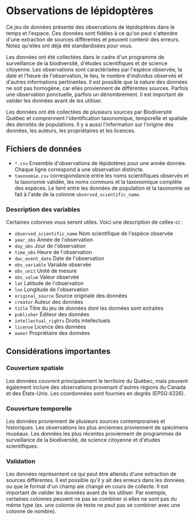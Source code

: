 # Observations de lépidoptères

Ce jeu de données présente des observations de lépidoptères dans le temps et l'espace. Ces données sont fidèles à ce qu'on peut s'attendre d'une extraction de sources différentes et peuvent contenir des erreurs. Notez qu'elles ont déjà été standardisées pour vous.

Les données ont été collectées dans le cadre d'un programme de surveillance de la biodiversité, d'études scientifiques et de science citoyenne. Les observations sont caractérisées par l'espèce observée, la date et l'heure de l'observation, le lieu, le nombre d'individus observés et d'autres informations pertinentes. Il est possible que la nature des données ne soit pas homogène, car elles proviennent de différentes sources. Parfois une observation ponctuelle, parfois un dénombrement. Il est important de valider les données avant de les utiliser.

Les données ont été collectées de plusieurs sources par Biodiversité Québec et comprennent l'identification taxonomique, temporelle et spatiale des densités de populations. Il y a aussi l'information sur l'origine des données, les auteurs, les propriétaires et les licences.


## Fichiers de données

- `*.csv` Ensemble d'observations de lépidotères pour une année donnée. Chaque ligne correspond à une observation distincte.
- `taxonomie.csv` correspondance entre les noms scientifiques observés et la taxonomie validée, les noms communs et la taxonomique complète des espèces. Le lient entre les données de population et la taxonomie se fait à l'aide de la colonne `observed_scientific_name`.

### Description des variables

Certaines colonnes vous seront utiles. Voici une description de celles-ci :

- `observed_scientific_name` Nom scientifique de l'espèce observée
- `year_obs` Année de l'observation
- `day_obs` Jour de l'observation
- `time_obs` Heure de l'observation
- `dwc_event_date` Date de l'observation
- `obs_variable` Variable observée
- `obs_unit` Unité de mesure
- `obs_value` Valeur observée
- `lat` Latitude de l'observation
- `lon` Longitude de l'observation
- `original_source` Source originale des données
- `creator` Auteur des données
- `title` Titre du jeu de données dont les données sont extraites
- `publisher` Éditeur des données
- `intellectual_rights` Droits intellectuels
- `license` Licence des données
- `owner` Propriétaire des données


## Considérations importantes

### Couverture spatiale

Les données couvrent principalement le territoire du Québec, mais peuvent également inclure des observations provenant d'autres régions du Canada et des États-Unis. Les coordonnées sont fournies en degrés (EPSG:4326).

### Couverture temporelle

Les données proviennent de plusieurs sources contemporaines et historiques. Les observations les plus anciennes proviennent de spécimens muséaux. Les données les plus récentes proviennent de programmes de surveillance de la biodiversité, de science citoyenne et d'études scientifiques.

### Validation

Les données représentent ce qui peut être attendu d'une extraction de sources différentes. Il est possible qu'il y ait des erreurs dans les données ou que le format d'un champ aie changé en cours de collecte. Il est important de valider les données avant de les utiliser. Par exemple, certaines colonnes peuvent ne pas se combiner si elles ne sont pas du même type (ex. une colonne de texte ne peut pas se combiner avec une colonne de nombre).
